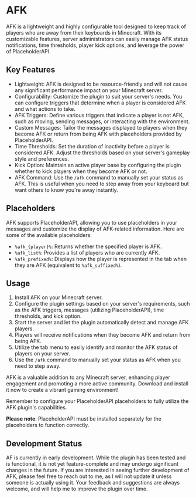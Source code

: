 # AFK

AFK is a lightweight and highly configurable tool designed to keep track of players who are away from their keyboards in Minecraft. With its customizable features, server administrators can easily manage AFK status notifications, time thresholds, player kick options, and leverage the power of PlaceholderAPI.

## Key Features

- Lightweight: AFK is designed to be resource-friendly and will not cause any significant performance impact on your Minecraft server.
- Configurability: Customize the plugin to suit your server's needs. You can configure triggers that determine when a player is considered AFK and what actions to take.
- AFK Triggers: Define various triggers that indicate a player is not AFK, such as moving, sending messages, or interacting with the environment.
- Custom Messages: Tailor the messages displayed to players when they become AFK or return from being AFK with placeholders provided by PlaceholderAPI.
- Time Thresholds: Set the duration of inactivity before a player is considered AFK. Adjust the thresholds based on your server's gameplay style and preferences.
- Kick Option: Maintain an active player base by configuring the plugin whether to kick players when they become AFK or not.
- AFK Command: Use the `/afk` command to manually set your status as AFK. This is useful when you need to step away from your keyboard but want others to know you're away instantly.

## Placeholders

AFK supports PlaceholderAPI, allowing you to use placeholders in your messages and customize the display of AFK-related information. Here are some of the available placeholders:

- `%afk_{player}%`: Returns whether the specified player is AFK.
- `%afk_list%`: Provides a list of players who are currently AFK.
- `%afk_prefixed%`: Displays how the player is represented in the tab when they are AFK (equivalent to `%afk_suffixed%`).

## Usage

1. Install AFK on your Minecraft server.
2. Configure the plugin settings based on your server's requirements, such as the AFK triggers, messages (utilizing PlaceholderAPI), time thresholds, and kick option.
3. Start the server and let the plugin automatically detect and manage AFK players.
4. Players will receive notifications when they become AFK and return from being AFK.
5. Utilize the tab menu to easily identify and monitor the AFK status of players on your server.
6. Use the `/afk` command to manually set your status as AFK when you need to step away.

AFK is a valuable addition to any Minecraft server, enhancing player engagement and promoting a more active community. Download and install it now to create a vibrant gaming environment!

Remember to configure your PlaceholderAPI placeholders to fully utilize the AFK plugin's capabilities.

**Please note**: PlaceholderAPI must be installed separately for the placeholders to function correctly.


## Development Status
AF is currently in early development. While the plugin has been tested and is functional, it is not yet feature-complete and may undergo significant changes in the future.
If you are interested in seeing further development of AFK, please feel free to reach out to me, as I will not update it unless someone is actually using it. Your feedback and suggestions are always welcome, and will help me to improve the plugin over time.
